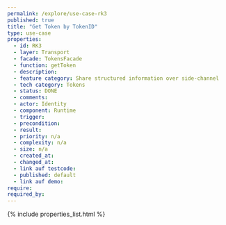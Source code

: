 ```yaml
---
permalink: /explore/use-case-rk3
published: true
title: "Get Token by TokenID"
type: use-case
properties:
  - id: RK3
  - layer: Transport
  - facade: TokensFacade
  - function: getToken
  - description:
  - feature category: Share structured information over side-channel
  - tech category: Tokens
  - status: DONE
  - comments:
  - actor: Identity
  - component: Runtime
  - trigger:
  - precondition:
  - result:
  - priority: n/a
  - complexity: n/a
  - size: n/a
  - created_at:
  - changed_at:
  - link auf testcode:
  - published: default
  - link auf demo:
require:
required_by:
---
```


{% include properties_list.html %}
